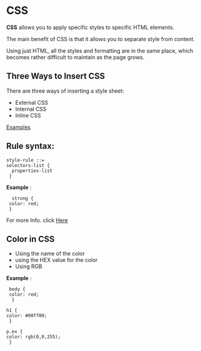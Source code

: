 # CSS
 
**CSS** allows you to apply specific styles to specific HTML elements.

The main benefit of CSS is that it allows you to separate style from content.

Using just HTML, all the styles and formatting are in the same place, which becomes rather difficult to maintain as the page grows.

## Three Ways to Insert CSS

There are three ways of inserting a style sheet:

- External CSS
- Internal CSS
- Inline CSS

[Examples](https://www.w3schools.com/css/css_howto.asp)


## Rule syntax:

    style-rule ::=
    selectors-list {
      properties-list
     }
**Example** : 

      strong {
     color: red;
     }

For more Info. click [Here](https://developer.mozilla.org/en-US/docs/Web/CSS/Reference#basic_rule_syntax)

## Color in CSS
- Using the name of the color 
- using the HEX value for the color 
- Using RGB 

**Example** :

     body {
     color: red;
      }

    h1 {
    color: #00ff00;
     }

    p.ex {
    color: rgb(0,0,255);
     }
